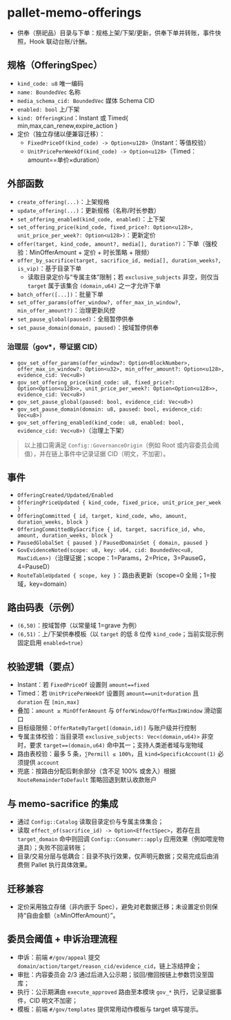 # pallet-memo-offerings

- 供奉（祭祀品）目录与下单：规格上架/下架/更新，供奉下单并转账，事件快照，Hook 联动台账/计酬。

## 规格（OfferingSpec）
- `kind_code: u8` 唯一编码
- `name: BoundedVec` 名称
- `media_schema_cid: BoundedVec` 媒体 Schema CID
- `enabled: bool` 上/下架
- `kind: OfferingKind`：Instant 或 Timed{ min,max,can_renew,expire_action }
- 定价（独立存储以便兼容迁移）：
  - `FixedPriceOf(kind_code) -> Option<u128>`（Instant：等值校验）
  - `UnitPricePerWeekOf(kind_code) -> Option<u128>`（Timed：amount==单价×duration）

## 外部函数
- `create_offering(...)`：上架规格
- `update_offering(...)`：更新规格（名称/时长参数）
- `set_offering_enabled(kind_code, enabled)`：上下架
- `set_offering_price(kind_code, fixed_price?: Option<u128>, unit_price_per_week?: Option<u128>)`：更新定价
- `offer(target, kind_code, amount?, media[], duration?)`：下单（强校验：MinOfferAmount + 定价 + 时长策略 + 限频）
- `offer_by_sacrifice(target, sacrifice_id, media[], duration_weeks?, is_vip)`：基于目录下单
  - 读取目录定价与“专属主体”限制；若 `exclusive_subjects` 非空，则仅当 `target` 属于该集合 `(domain,u64)` 之一才允许下单
- `batch_offer([...])`：批量下单
- `set_offer_params(offer_window?, offer_max_in_window?, min_offer_amount?)`：治理更新风控
- `set_pause_global(paused)`：全局暂停供奉
- `set_pause_domain(domain, paused)`：按域暂停供奉

### 治理层（gov*，带证据 CID）
- `gov_set_offer_params(offer_window?: Option<BlockNumber>, offer_max_in_window?: Option<u32>, min_offer_amount?: Option<u128>, evidence_cid: Vec<u8>)`
- `gov_set_offering_price(kind_code: u8, fixed_price?: Option<Option<u128>>, unit_price_per_week?: Option<Option<u128>>, evidence_cid: Vec<u8>)`
- `gov_set_pause_global(paused: bool, evidence_cid: Vec<u8>)`
- `gov_set_pause_domain(domain: u8, paused: bool, evidence_cid: Vec<u8>)`
- `gov_set_offering_enabled(kind_code: u8, enabled: bool, evidence_cid: Vec<u8>)`（治理上下架）
> 以上接口需满足 `Config::GovernanceOrigin`（例如 Root 或内容委员会阈值），并在链上事件中记录证据 CID（明文，不加密）。

## 事件
- `OfferingCreated/Updated/Enabled`
- `OfferingPriceUpdated { kind_code, fixed_price, unit_price_per_week }`
- `OfferingCommitted { id, target, kind_code, who, amount, duration_weeks, block }`
- `OfferingCommittedBySacrifice { id, target, sacrifice_id, who, amount, duration_weeks, block }`
- `PausedGlobalSet { paused }` / `PausedDomainSet { domain, paused }`
- `GovEvidenceNoted(scope: u8, key: u64, cid: BoundedVec<u8, MaxCidLen>)`（治理证据；scope：1=Params，2=Price，3=PauseG，4=PauseD）
 - `RouteTableUpdated { scope, key }`：路由表更新（scope=0 全局；1=按域，key=domain）

## 路由码表（示例）
- `(6,50)`：按域暂停（以常量域 1=grave 为例）
- `(6,51)`：上/下架供奉模板（以 `target` 的低 8 位传 `kind_code`；当前实现示例固定启用 `enabled=true`）

## 校验逻辑（要点）
- Instant：若 `FixedPriceOf` 设置则 `amount==fixed`
- Timed：若 `UnitPricePerWeekOf` 设置则 `amount==unit×duration` 且 `duration` 在 `[min,max]`
- 叠加：`amount ≥ MinOfferAmount` 与 `OfferWindow/OfferMaxInWindow` 滑动窗口
- 目标级限频：`OfferRateByTarget[(domain,id)]` 与账户级并行控制
- 专属主体校验：当目录项 `exclusive_subjects: Vec<(domain,u64)>` 非空时，要求 `target==(domain,u64)` 命中其一；支持人类逝者域与宠物域
 - 路由表校验：最多 5 条，`∑Permill ≤ 100%`，且 `kind=SpecificAccount(1)` 必须提供 `account`
 - 兜底：按路由分配后剩余部分（含不足 100% 或舍入）根据 `RouteRemainderToDefault` 策略回退到默认收款账户

## 与 memo-sacrifice 的集成
- 通过 `Config::Catalog` 读取目录定价与专属主体集合；
- 读取 `effect_of(sacrifice_id) -> Option<EffectSpec>`，若存在且 `target_domain` 命中则回调 `Config::Consumer::apply` 应用效果（例如喂宠物道具）；失败不回滚转账；
- 目录/交易分层与低耦合：目录不执行效果，仅声明元数据；交易完成后由消费侧 Pallet 执行具体效果。

## 迁移兼容
- 定价采用独立存储（非内嵌于 Spec），避免对老数据迁移；未设置定价则保持“自由金额（≥MinOfferAmount）”。

## 委员会阈值 + 申诉治理流程
- 申诉：前端 `#/gov/appeal` 提交 `domain/action/target/reason_cid/evidence_cid`，链上冻结押金；
- 审批：内容委员会 2/3 通过后进入公示期；驳回/撤回按链上参数罚没至国库；
- 执行：公示期满由 `execute_approved` 路由至本模块 `gov_*` 执行，记录证据事件，CID 明文不加密；
- 模板：前端 `#/gov/templates` 提供常用动作模板与 target 填写提示。